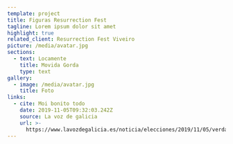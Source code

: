 ```yaml
---
template: project
title: Figuras Resurrection Fest
tagline: Lorem ipsum dolor sit amet
highlight: true
related_client: Resurrection Fest Viveiro
picture: /media/avatar.jpg
sections:
  - text: Locamente
    title: Movida Gorda
    type: text
gallery:
  - image: /media/avatar.jpg
    title: Foto
links:
  - cite: Moi bonito todo
    date: 2019-11-05T09:32:03.242Z
    source: La voz de galicia
    url: >-
      https://www.lavozdegalicia.es/noticia/elecciones/2019/11/05/verdades-mentiras-debate/00031572914180193439805.htm
---
```

